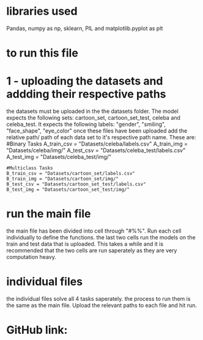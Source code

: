 # libraries used
Pandas, numpy as np, sklearn, PIL and matplotlib.pyplot as plt

# to run this file
# 1 - uploading the datasets and addding their respective paths
the datasets must be uploaded in the the datasets folder. The model expects the following sets: cartoon_set, cartoon_set_test, celeba and celeba_test.
It expects the following labels: "gender", "smiling", "face_shape", "eye_color"
once these files have been uploaded add the relative path/ path of each data set to it's respective path name. These are:
    #Binary Tasks
    A_train_csv = "Datasets/celeba/labels.csv"
    A_train_img = "Datasets/celeba/img/"
    A_test_csv = "Datasets/celeba_test/labels.csv"
    A_test_img = "Datasets/celeba_test/img/"

    #Multiclass Tasks
    B_train_csv = "Datasets/cartoon_set/labels.csv"
    B_train_img = "Datasets/cartoon_set/img/"
    B_test_csv = "Datasets/cartoon_set_test/labels.csv"
    B_test_img = "Datasets/cartoon_set_test/img/"

# run the main file
the main file has been divided into cell through "#%%". Run each cell individually to define the functions. 
the last two cells run the models on the train and test data that is uploaded. This takes a while and it is recommended that the two cells are run saperately as they are very computation heavy. 

# individual files
the individual files solve all 4 tasks saperately. the process to run them is the same as the main file. Upload the relevant paths to each file and hit run. 

# GitHub link: 
